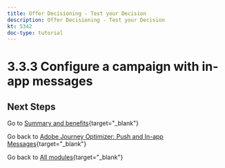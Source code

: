 ```yaml
---
title: Offer Decisioning - Test your Decision
description: Offer Decisioning - Test your Decision
kt: 5342
doc-type: tutorial
---
```

# 3.3.3 Configure a campaign with in-app messages


## Next Steps

Go to [Summary and benefits](./summary.md){target="_blank"}

Go back to [Adobe Journey Optimizer: Push and In-app Messages](ajopushinapp.md){target="_blank"}

Go back to [All modules](./../../../../overview.md){target="_blank"}
